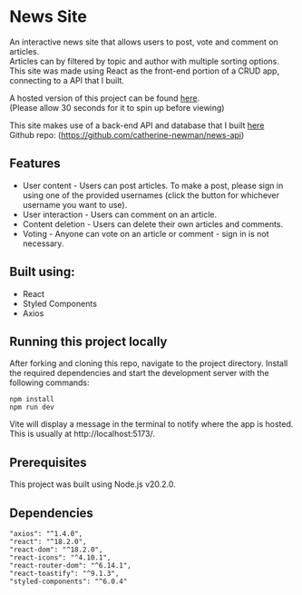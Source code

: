 # News Site

An interactive news site that allows users to post, vote and comment on articles.  
Articles can by filtered by topic and author with multiple sorting options.  
This site was made using React as the front-end portion of a CRUD app, connecting to a API that I built.

A hosted version of this project can be found [here](https://main--subtle-wisp-17479d.netlify.app/).  
(Please allow 30 seconds for it to spin up before viewing)

This site makes use of a back-end API and database that I built [here](https://news-api-qn5t.onrender.com/api)  
Github repo: (https://github.com/catherine-newman/news-api)

## Features

- User content - Users can post articles. To make a post, please sign in using one of the provided usernames (click the button for whichever username you want to use).
- User interaction - Users can comment on an article.
- Content deletion - Users can delete their own articles and comments.
- Voting - Anyone can vote on an article or comment - sign in is not necessary.

## Built using:

- React
- Styled Components
- Axios

## Running this project locally

After forking and cloning this repo, navigate to the project directory. Install the required dependencies and start the development server with the following commands:

```
npm install
npm run dev
```

Vite will display a message in the terminal to notify where the app is hosted. This is usually at http://localhost:5173/.

## Prerequisites

This project was built using Node.js v20.2.0.

## Dependencies

```
"axios": "^1.4.0",
"react": "^18.2.0",
"react-dom": "^18.2.0",
"react-icons": "^4.10.1",
"react-router-dom": "^6.14.1",
"react-toastify": "^9.1.3",
"styled-components": "^6.0.4"
```
